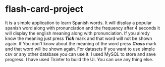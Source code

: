 # flash-card-project
It is a simple application to learn Spanish words. It will display a popular spanish word along with pronunciation and the frequency after 4 seconds it will display the english meaning along with pronunciation.
If you alredy know the meaning just press **_Tick_** mark and that word will not be shown again. If You don't know about the meaning of the word press **_Cross_** mark and that word will be shown again.
For datasets If you want to use simple csv or any other database you can use it. I used MySQL to store and save progress. I have used Tkinter to build the UI. You can use any thing else.


